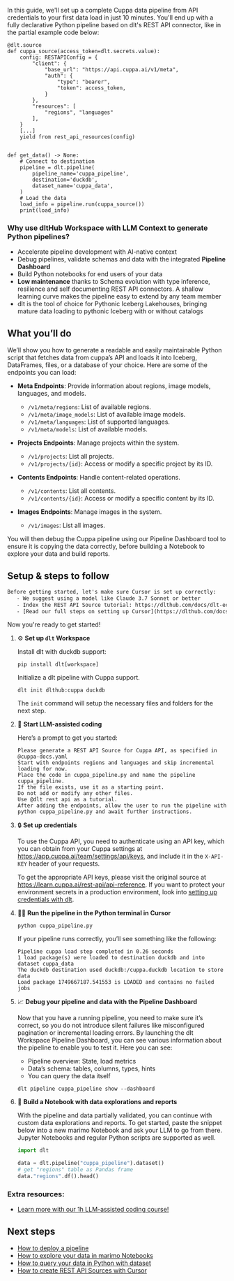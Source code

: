 In this guide, we'll set up a complete Cuppa data pipeline from API credentials to your first data load in just 10 minutes. You'll end up with a fully declarative Python pipeline based on dlt's REST API connector, like in the partial example code below:

```python-outcome
@dlt.source
def cuppa_source(access_token=dlt.secrets.value):
    config: RESTAPIConfig = {
        "client": {
            "base_url": "https://api.cuppa.ai/v1/meta",
            "auth": {
                "type": "bearer",
                "token": access_token,
            }
        },
        "resources": [
            "regions", "languages"
        ],
    }
    [...]
    yield from rest_api_resources(config)


def get_data() -> None:
    # Connect to destination
    pipeline = dlt.pipeline(
        pipeline_name='cuppa_pipeline',
        destination='duckdb',
        dataset_name='cuppa_data', 
    )
    # Load the data
    load_info = pipeline.run(cuppa_source())
    print(load_info) 
```

### Why use dltHub Workspace with LLM Context to generate Python pipelines?

- Accelerate pipeline development with AI-native context
- Debug pipelines, validate schemas and data with the integrated **Pipeline Dashboard**
- Build Python notebooks for end users of your data
- **Low maintenance** thanks to Schema evolution with type inference, resilience and self documenting REST API connectors. A shallow learning curve makes the pipeline easy to extend by any team member
- dlt is the tool of choice for Pythonic Iceberg Lakehouses, bringing mature data loading to pythonic Iceberg with or without catalogs

## What you’ll do

We’ll show you how to generate a readable and easily maintainable Python script that fetches data from cuppa’s API and loads it into Iceberg, DataFrames, files, or a database of your choice. Here are some of the endpoints you can load:

- **Meta Endpoints**: Provide information about regions, image models, languages, and models.
  - `/v1/meta/regions`: List of available regions.
  - `/v1/meta/image_models`: List of available image models.
  - `/v1/meta/languages`: List of supported languages.
  - `/v1/meta/models`: List of available models.

- **Projects Endpoints**: Manage projects within the system.
  - `/v1/projects`: List all projects.
  - `/v1/projects/{id}`: Access or modify a specific project by its ID.

- **Contents Endpoints**: Handle content-related operations.
  - `/v1/contents`: List all contents.
  - `/v1/contents/{id}`: Access or modify a specific content by its ID.

- **Images Endpoints**: Manage images in the system.
  - `/v1/images`: List all images.

You will then debug the Cuppa pipeline using our Pipeline Dashboard tool to ensure it is copying the data correctly, before building a Notebook to explore your data and build reports.

## Setup & steps to follow

```default
Before getting started, let's make sure Cursor is set up correctly:
   - We suggest using a model like Claude 3.7 Sonnet or better
   - Index the REST API Source tutorial: https://dlthub.com/docs/dlt-ecosystem/verified-sources/rest_api/ and add it to context as **@dlt rest api**
   - [Read our full steps on setting up Cursor](https://dlthub.com/docs/dlt-ecosystem/llm-tooling/cursor-restapi#23-configuring-cursor-with-documentation)
```

Now you're ready to get started!

1. ⚙️ **Set up `dlt` Workspace**
    
    Install dlt with duckdb support:
    ```shell
    pip install dlt[workspace]
    ```

    Initialize a dlt pipeline with Cuppa support.
    ```shell
    dlt init dlthub:cuppa duckdb
    ```

    The `init` command will setup the necessary files and folders for the next step.
    
2. 🤠 **Start LLM-assisted coding**
    
    Here’s a prompt to get you started:
    
    ```prompt
    Please generate a REST API Source for Cuppa API, as specified in @cuppa-docs.yaml 
    Start with endpoints regions and languages and skip incremental loading for now. 
    Place the code in cuppa_pipeline.py and name the pipeline cuppa_pipeline. 
    If the file exists, use it as a starting point. 
    Do not add or modify any other files. 
    Use @dlt rest api as a tutorial. 
    After adding the endpoints, allow the user to run the pipeline with python cuppa_pipeline.py and await further instructions.
    ```

    
3. 🔒 **Set up credentials** 
    
    To use the Cuppa API, you need to authenticate using an API key, which you can obtain from your Cuppa settings at https://app.cuppa.ai/team/settings/api/keys, and include it in the `X-API-KEY` header of your requests.
    
    To get the appropriate API keys, please visit the original source at https://learn.cuppa.ai/rest-api/api-reference.
    If you want to protect your environment secrets in a production environment, look into [setting up credentials with dlt](https://dlthub.com/docs/walkthroughs/add_credentials).
    
4. 🏃‍♀️ **Run the pipeline in the Python terminal in Cursor**
    
    ```shell
    python cuppa_pipeline.py
    ```
    
    If your pipeline runs correctly, you’ll see something like the following:
    
    ```shell
    Pipeline cuppa load step completed in 0.26 seconds
    1 load package(s) were loaded to destination duckdb and into dataset cuppa_data
    The duckdb destination used duckdb:/cuppa.duckdb location to store data
    Load package 1749667187.541553 is LOADED and contains no failed jobs
    ```
    
5. 📈 **Debug your pipeline and data with the Pipeline Dashboard**

    Now that you have a running pipeline, you need to make sure it’s correct, so you do not introduce silent failures like misconfigured pagination or incremental loading errors. By launching the dlt Workspace Pipeline Dashboard, you can see various information about the pipeline to enable you to test it. Here you can see:
    - Pipeline overview: State, load metrics
    - Data’s schema: tables, columns, types, hints
    - You can query the data itself
    
    ```shell
    dlt pipeline cuppa_pipeline show --dashboard
    ```
    
6. 🐍 **Build a Notebook with data explorations and reports**

    With the pipeline and data partially validated, you can continue with custom data explorations and reports. To get started, paste the snippet below into a new marimo Notebook and ask your LLM to go from there. Jupyter Notebooks and regular Python scripts are supported as well.

    
    ```python
    import dlt

   data = dlt.pipeline("cuppa_pipeline").dataset()
   # get "regions" table as Pandas frame
   data."regions".df().head()
    ```

### Extra resources:

- [Learn more with our 1h LLM-assisted coding course!](https://www.youtube.com/watch?v=GGid70rnJuM)

## Next steps

- [How to deploy a pipeline](https://dlthub.com/docs/walkthroughs/deploy-a-pipeline)
- [How to explore your data in marimo Notebooks](https://dlthub.com/docs/general-usage/dataset-access/marimo)
- [How to query your data in Python with dataset](https://dlthub.com/docs/general-usage/dataset-access/dataset)
- [How to create REST API Sources with Cursor](https://dlthub.com/docs/dlt-ecosystem/llm-tooling/cursor-restapi)